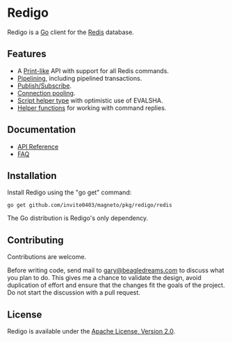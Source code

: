Redigo
======

Redigo is a [Go](http://golang.org/) client for the [Redis](http://redis.io/) database.

Features
-------

* A [Print-like](http://godoc.org/github.com/invite0403/magneto/pkg/redigo/redis#hdr-Executing_Commands) API with support for all Redis commands.
* [Pipelining](http://godoc.org/github.com/invite0403/magneto/pkg/redigo/redis#hdr-Pipelining), including pipelined transactions.
* [Publish/Subscribe](http://godoc.org/github.com/invite0403/magneto/pkg/redigo/redis#hdr-Publish_and_Subscribe).
* [Connection pooling](http://godoc.org/github.com/invite0403/magneto/pkg/redigo/redis#Pool).
* [Script helper type](http://godoc.org/github.com/invite0403/magneto/pkg/redigo/redis#Script) with optimistic use of EVALSHA.
* [Helper functions](http://godoc.org/github.com/invite0403/magneto/pkg/redigo/redis#hdr-Reply_Helpers) for working with command replies.

Documentation
-------------

- [API Reference](http://godoc.org/github.com/invite0403/magneto/pkg/redigo/redis)
- [FAQ](https://github.com/invite0403/magneto/pkg/redigo/wiki/FAQ)

Installation
------------

Install Redigo using the "go get" command:

    go get github.com/invite0403/magneto/pkg/redigo/redis

The Go distribution is Redigo's only dependency.

Contributing
------------

Contributions are welcome. 

Before writing code, send mail to gary@beagledreams.com to discuss what you
plan to do. This gives me a chance to validate the design, avoid duplication of
effort and ensure that the changes fit the goals of the project. Do not start
the discussion with a pull request. 

License
-------

Redigo is available under the [Apache License, Version 2.0](http://www.apache.org/licenses/LICENSE-2.0.html).
